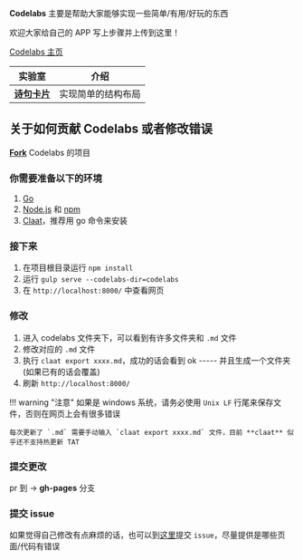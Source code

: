 
**Codelabs** 主要是帮助大家能够实现一些简单/有用/好玩的东西

欢迎大家给自己的 APP 写上步骤并上传到这里！

[Codelabs 主页](https://codelabs.compose.net.cn/)


| 实验室 | 介绍 |
| -------|------|
| [**诗句卡片**](https://codelabs.compose.net.cn/codelabs/诗句卡片/index.html?index=..%2F..index#0)| 实现简单的结构布局 |


## 关于如何贡献 Codelabs 或者修改错误

[**Fork**](https://github.com/compose-museum/codelabs) Codelabs 的项目

### 你需要准备以下的环境
1. [Go](https://golang.org/dl/)
2. [Node.js](https://nodejs.org/en/download/) 和 [npm](https://www.npmjs.com/get-npm)
3. [Claat](https://github.com/googlecodelabs/tools/tree/master/claat#install)，推荐用 go 命令来安装

### 接下来

1. 在项目根目录运行 `npm install`
2. 运行 `gulp serve --codelabs-dir=codelabs`
3. 在 `http://localhost:8000/` 中查看网页


### 修改

1. 进入 codelabs 文件夹下，可以看到有许多文件夹和 `.md` 文件
2. 修改对应的 `.md` 文件
3. 执行 `claat export xxxx.md`，成功的话会看到 ok -----  并且生成一个文件夹(如果已有的话会覆盖)
4. 刷新 `http://localhost:8000/`


!!! warning "注意"
    如果是 windows 系统，请务必使用 `Unix LF` 行尾来保存文件，否则在网页上会有很多错误

    每次更新了 `.md` 需要手动输入 `claat export xxxx.md` 文件，目前 **claat** 似乎还不支持热更新 TAT

### 提交更改

pr 到 -> **gh-pages** 分支

### 提交 issue

如果觉得自己修改有点麻烦的话，也可以到[这里](https://github.com/compose-museum/codelabs/issues/new/choose)提交 `issue`，尽量提供是哪些页面/代码有错误
